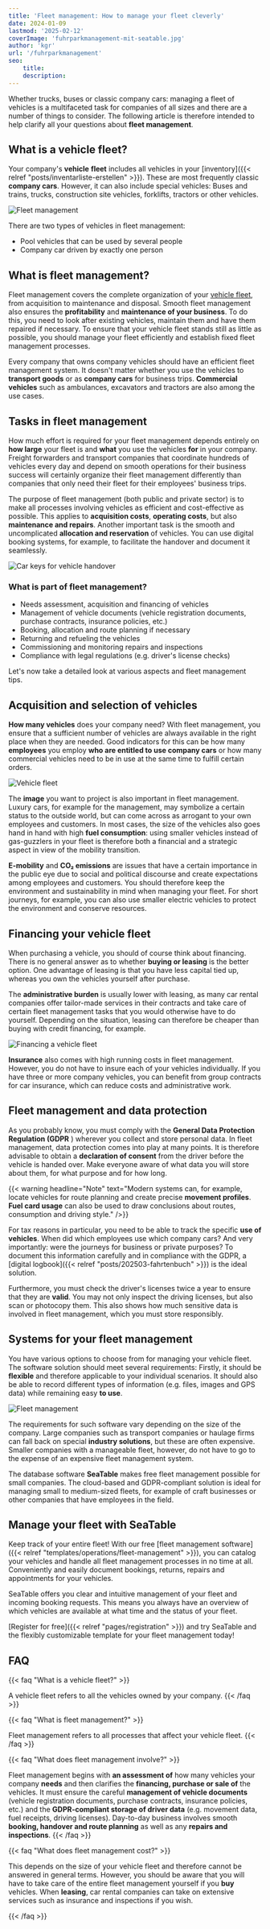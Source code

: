 ```yaml
---
title: 'Fleet management: How to manage your fleet cleverly'
date: 2024-01-09
lastmod: '2025-02-12'
coverImage: 'fuhrparkmanagement-mit-seatable.jpg'
author: 'kgr'
url: '/fuhrparkmanagement'
seo:
    title:
    description:
---
```


Whether trucks, buses or classic company cars: managing a fleet of vehicles is a multifaceted task for companies of all sizes and there are a number of things to consider. The following article is therefore intended to help clarify all your questions about **fleet management**.

## What is a vehicle fleet?

Your company's **vehicle** **fleet** includes all vehicles in your [inventory]({{< relref "posts/inventarliste-erstellen" >}}). These are most frequently classic **company cars**. However, it can also include special vehicles: Buses and trains, trucks, construction site vehicles, forklifts, tractors or other vehicles.

![Fleet management](fuhrparkmanagement-mit-seatable.jpg)

There are two types of vehicles in fleet management:

- Pool vehicles that can be used by several people
- Company car driven by exactly one person

## What is fleet management?

Fleet management covers the complete organization of your [vehicle fleet](https://de.wikipedia.org/wiki/Fuhrpark), from acquisition to maintenance and disposal. Smooth fleet management also ensures the **profitability** and **maintenance of your business**. To do this, you need to look after existing vehicles, maintain them and have them repaired if necessary. To ensure that your vehicle fleet stands still as little as possible, you should manage your fleet efficiently and establish fixed fleet management processes.

Every company that owns company vehicles should have an efficient fleet management system. It doesn't matter whether you use the vehicles to **transport goods** or as **company cars** for business trips. **Commercial vehicles** such as ambulances, excavators and tractors are also among the use cases.

## Tasks in fleet management

How much effort is required for your fleet management depends entirely on **how large** your fleet is and **what** you use the vehicles **for** in your company. Freight forwarders and transport companies that coordinate hundreds of vehicles every day and depend on smooth operations for their business success will certainly organize their fleet management differently than companies that only need their fleet for their employees' business trips.

The purpose of fleet management (both public and private sector) is to make all processes involving vehicles as efficient and cost-effective as possible. This applies to **acquisition costs**, **operating costs**, but also **maintenance and repairs**. Another important task is the smooth and uncomplicated **allocation and reservation** of vehicles. You can use digital booking systems, for example, to facilitate the handover and document it seamlessly.

![Car keys for vehicle handover](Anrita1705-automobile-7600895_1280.jpg)

### What is part of fleet management?

- Needs assessment, acquisition and financing of vehicles
- Management of vehicle documents (vehicle registration documents, purchase contracts, insurance policies, etc.)
- Booking, allocation and route planning if necessary
- Returning and refueling the vehicles
- Commissioning and monitoring repairs and inspections
- Compliance with legal regulations (e.g. driver's license checks)

Let's now take a detailed look at various aspects and fleet management tips.

## Acquisition and selection of vehicles

**How many vehicles** does your company need? With fleet management, you ensure that a sufficient number of vehicles are always available in the right place when they are needed. Good indicators for this can be how many **employees** you employ **who are entitled to use company cars** or how many commercial vehicles need to be in use at the same time to fulfill certain orders.

![Vehicle fleet](Fahrzeugflotte.jpg)

The **image** you want to project is also important in fleet management. Luxury cars, for example for the management, may symbolize a certain status to the outside world, but can come across as arrogant to your own employees and customers. In most cases, the size of the vehicles also goes hand in hand with high **fuel consumption**: using smaller vehicles instead of gas-guzzlers in your fleet is therefore both a financial and a strategic aspect in view of the mobility transition.

**E-mobility** and **CO₂ emissions** are issues that have a certain importance in the public eye due to social and political discourse and create expectations among employees and customers. You should therefore keep the environment and sustainability in mind when managing your fleet. For short journeys, for example, you can also use smaller electric vehicles to protect the environment and conserve resources.

## Financing your vehicle fleet

When purchasing a vehicle, you should of course think about financing. There is no general answer as to whether **buying or leasing** is the better option. One advantage of leasing is that you have less capital tied up, whereas you own the vehicles yourself after purchase.

The **administrative burden** is usually lower with leasing, as many car rental companies offer tailor-made services in their contracts and take care of certain fleet management tasks that you would otherwise have to do yourself. Depending on the situation, leasing can therefore be cheaper than buying with credit financing, for example.

![Financing a vehicle fleet](Fuhrpark-finanzieren.jpg)

**Insurance** also comes with high running costs in fleet management. However, you do not have to insure each of your vehicles individually. If you have three or more company vehicles, you can benefit from group contracts for car insurance, which can reduce costs and administrative work.

## Fleet management and data protection

As you probably know, you must comply with the **General Data Protection Regulation (GDPR** ) wherever you collect and store personal data. In fleet management, data protection comes into play at many points. It is therefore advisable to obtain a **declaration of consent** from the driver before the vehicle is handed over. Make everyone aware of what data you will store about them, for what purpose and for how long.

{{< warning headline="Note" text="Modern systems can, for example, locate vehicles for route planning and create precise **movement profiles**. **Fuel card usage** can also be used to draw conclusions about routes, consumption and driving style." />}}

For tax reasons in particular, you need to be able to track the specific **use of vehicles**. When did which employees use which company cars? And very importantly: were the journeys for business or private purposes? To document this information carefully and in compliance with the GDPR, a [digital logbook]({{< relref "posts/202503-fahrtenbuch" >}}) is the ideal solution.

Furthermore, you must check the driver's licenses twice a year to ensure that they are **valid**. You may not only inspect the driving licenses, but also scan or photocopy them. This also shows how much sensitive data is involved in fleet management, which you must store responsibly.

## Systems for your fleet management

You have various options to choose from for managing your vehicle fleet. The software solution should meet several requirements: Firstly, it should be **flexible** and therefore applicable to your individual scenarios. It should also be able to record different types of information (e.g. files, images and GPS data) while remaining easy **to use**.

![Fleet management](marcin-jozwiak-kGoPcmpPT7c-unsplash.jpg)

The requirements for such software vary depending on the size of the company. Large companies such as transport companies or haulage firms can fall back on special **industry solutions**, but these are often expensive. Smaller companies with a manageable fleet, however, do not have to go to the expense of an expensive fleet management system.

The database software **SeaTable** makes free fleet management possible for small companies. The cloud-based and GDPR-compliant solution is ideal for managing small to medium-sized fleets, for example of craft businesses or other companies that have employees in the field.

## Manage your fleet with SeaTable

Keep track of your entire fleet! With our free [fleet management software]({{< relref "templates/operations/fleet-management" >}}), you can catalog your vehicles and handle all fleet management processes in no time at all. Conveniently and easily document bookings, returns, repairs and appointments for your vehicles.

SeaTable offers you clear and intuitive management of your fleet and incoming booking requests. This means you always have an overview of which vehicles are available at what time and the status of your fleet.

[Register for free]({{< relref "pages/registration" >}}) and try SeaTable and the flexibly customizable template for your fleet management today!

## FAQ

{{< faq "What is a vehicle fleet?" >}}

A vehicle fleet refers to all the vehicles owned by your company.
{{< /faq >}}

{{< faq "What is fleet management?" >}}

Fleet management refers to all processes that affect your vehicle fleet.
{{< /faq >}}

{{< faq "What does fleet management involve?" >}}

Fleet management begins with **an assessment of** how many vehicles your company **needs** and then clarifies the **financing, purchase or sale of** the vehicles. It must ensure the careful **management of vehicle documents** (vehicle registration documents, purchase contracts, insurance policies, etc.) and the **GDPR-compliant storage of driver data** (e.g. movement data, fuel receipts, driving licenses). Day-to-day business involves smooth **booking, handover and route planning** as well as any **repairs and inspections**.
{{< /faq >}}

{{< faq "What does fleet management cost?" >}}

This depends on the size of your vehicle fleet and therefore cannot be answered in general terms. However, you should be aware that you will have to take care of the entire fleet management yourself if you **buy** vehicles. When **leasing**, car rental companies can take on extensive services such as insurance and inspections if you wish.

{{< /faq >}}

